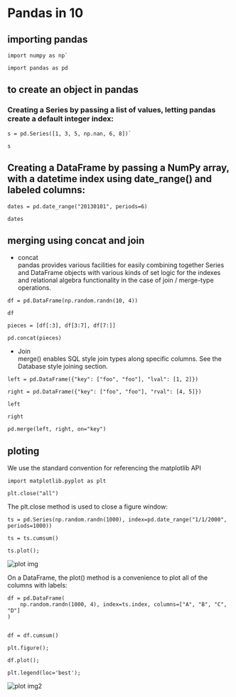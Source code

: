 # Pandas in 10

## importing pandas
```
import numpy as np`

import pandas as pd
```

## to create an object in pandas 

### Creating a Series by passing a list of values, letting pandas create a default integer index:

```
s = pd.Series([1, 3, 5, np.nan, 6, 8])`

s
```
## Creating a DataFrame by passing a NumPy array, with a datetime index using date_range() and labeled columns:

```
dates = pd.date_range("20130101", periods=6)

dates
```

## merging using concat and join 
- concat <br>
pandas provides various facilities for easily combining together Series and DataFrame objects with various kinds of set logic for the indexes and relational algebra functionality in the case of join / merge-type operations.

```
df = pd.DataFrame(np.random.randn(10, 4))

df

pieces = [df[:3], df[3:7], df[7:]]

pd.concat(pieces)
```
- Join <br>
merge() enables SQL style join types along specific columns. See the Database style joining section.
```
left = pd.DataFrame({"key": ["foo", "foo"], "lval": [1, 2]})

right = pd.DataFrame({"key": ["foo", "foo"], "rval": [4, 5]})

left

right

pd.merge(left, right, on="key")
```

## ploting 

We use the standard convention for referencing the matplotlib API

```
import matplotlib.pyplot as plt

plt.close("all")
```

The plt.close method is used to close a figure window:

```
ts = pd.Series(np.random.randn(1000), index=pd.date_range("1/1/2000", periods=1000))

ts = ts.cumsum()

ts.plot();
```

![plot img](https://pandas.pydata.org/pandas-docs/stable/_images/series_plot_basic.png)

On a DataFrame, the plot() method is a convenience to plot all of the columns with labels:

```
df = pd.DataFrame(
    np.random.randn(1000, 4), index=ts.index, columns=["A", "B", "C", "D"]
)


df = df.cumsum()

plt.figure();

df.plot();

plt.legend(loc='best');
```

![plot img2](https://pandas.pydata.org/pandas-docs/stable/_images/frame_plot_basic.png)